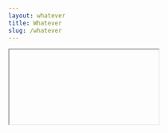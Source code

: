 ```yaml
---
layout: whatever
title: Whatever
slug: /whatever
---
```

<iframe src="https://goo.gl/maps/wWyVvrt2EVUC23kX7></iframe>

This is an example of a "Whatever" page, displaying a list of posts.
<br />
